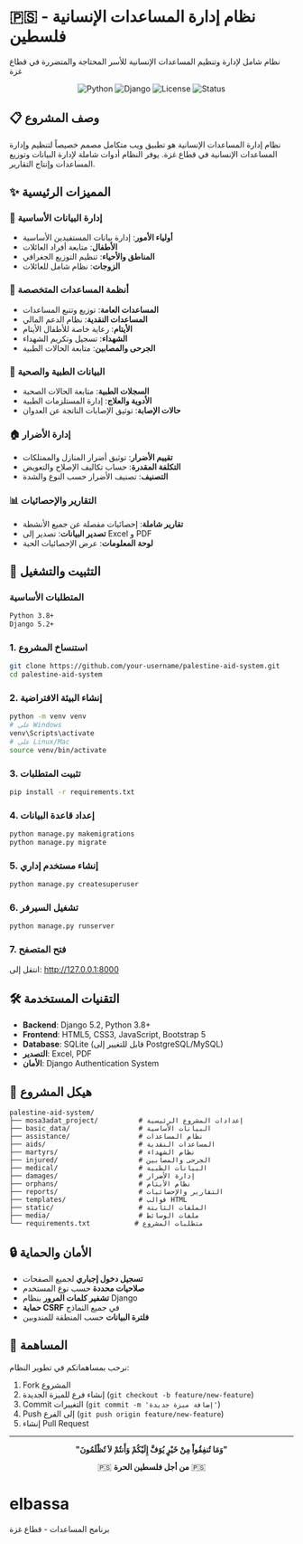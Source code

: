 # 🇵🇸 نظام إدارة المساعدات الإنسانية - فلسطين

نظام شامل لإدارة وتنظيم المساعدات الإنسانية للأسر المحتاجة والمتضررة في قطاع غزة

<div align="center">

![Python](https://img.shields.io/badge/Python-3.8+-blue.svg)
![Django](https://img.shields.io/badge/Django-5.2+-green.svg)
![License](https://img.shields.io/badge/License-MIT-red.svg)
![Status](https://img.shields.io/badge/Status-Active-brightgreen.svg)

</div>

## 📋 وصف المشروع

نظام إدارة المساعدات الإنسانية هو تطبيق ويب متكامل مصمم خصيصاً لتنظيم وإدارة المساعدات الإنسانية في قطاع غزة. يوفر النظام أدوات شاملة لإدارة البيانات وتوزيع المساعدات وإنتاج التقارير.

## ✨ المميزات الرئيسية

### 👥 إدارة البيانات الأساسية
- **أولياء الأمور**: إدارة بيانات المستفيدين الأساسية
- **الأطفال**: متابعة أفراد العائلات
- **المناطق والأحياء**: تنظيم التوزيع الجغرافي
- **الزوجات**: نظام شامل للعائلات

### 🎯 أنظمة المساعدات المتخصصة
- **المساعدات العامة**: توزيع وتتبع المساعدات
- **المساعدات النقدية**: نظام الدعم المالي
- **الأيتام**: رعاية خاصة للأطفال الأيتام
- **الشهداء**: تسجيل وتكريم الشهداء
- **الجرحى والمصابين**: متابعة الحالات الطبية

### 🏥 البيانات الطبية والصحية
- **السجلات الطبية**: متابعة الحالات الصحية
- **الأدوية والعلاج**: إدارة المستلزمات الطبية
- **حالات الإصابة**: توثيق الإصابات الناتجة عن العدوان

### 🏠 إدارة الأضرار
- **تقييم الأضرار**: توثيق أضرار المنازل والممتلكات
- **التكلفة المقدرة**: حساب تكاليف الإصلاح والتعويض
- **التصنيف**: تصنيف الأضرار حسب النوع والشدة

### 📊 التقارير والإحصائيات
- **تقارير شاملة**: إحصائيات مفصلة عن جميع الأنشطة
- **تصدير البيانات**: تصدير إلى Excel و PDF
- **لوحة المعلومات**: عرض الإحصائيات الحية

## 🚀 التثبيت والتشغيل

### المتطلبات الأساسية
```bash
Python 3.8+
Django 5.2+
```

### 1. استنساخ المشروع
```bash
git clone https://github.com/your-username/palestine-aid-system.git
cd palestine-aid-system
```

### 2. إنشاء البيئة الافتراضية
```bash
python -m venv venv
# على Windows
venv\Scripts\activate
# على Linux/Mac
source venv/bin/activate
```

### 3. تثبيت المتطلبات
```bash
pip install -r requirements.txt
```

### 4. إعداد قاعدة البيانات
```bash
python manage.py makemigrations
python manage.py migrate
```

### 5. إنشاء مستخدم إداري
```bash
python manage.py createsuperuser
```

### 6. تشغيل السيرفر
```bash
python manage.py runserver
```

### 7. فتح المتصفح
انتقل إلى: http://127.0.0.1:8000

## 🛠️ التقنيات المستخدمة

- **Backend**: Django 5.2, Python 3.8+
- **Frontend**: HTML5, CSS3, JavaScript, Bootstrap 5
- **Database**: SQLite (قابل للتغيير إلى PostgreSQL/MySQL)
- **التصدير**: Excel, PDF
- **الأمان**: Django Authentication System

## 📁 هيكل المشروع

```
palestine-aid-system/
├── mosa3adat_project/          # إعدادات المشروع الرئيسية
├── basic_data/                 # البيانات الأساسية
├── assistance/                 # نظام المساعدات
├── aids/                       # المساعدات النقدية
├── martyrs/                    # نظام الشهداء
├── injured/                    # الجرحى والمصابين
├── medical/                    # البيانات الطبية
├── damages/                    # إدارة الأضرار
├── orphans/                    # نظام الأيتام
├── reports/                    # التقارير والإحصائيات
├── templates/                  # قوالب HTML
├── static/                     # الملفات الثابتة
├── media/                      # ملفات الوسائط
└── requirements.txt           # متطلبات المشروع
```

## 🔒 الأمان والحماية

- **تسجيل دخول إجباري** لجميع الصفحات
- **صلاحيات محددة** حسب نوع المستخدم
- **تشفير كلمات المرور** بنظام Django
- **حماية CSRF** في جميع النماذج
- **فلترة البيانات** حسب المنطقة للمندوبين

## 🤝 المساهمة

نرحب بمساهماتكم في تطوير النظام:

1. Fork المشروع
2. إنشاء فرع للميزة الجديدة (`git checkout -b feature/new-feature`)
3. Commit التغييرات (`git commit -m 'إضافة ميزة جديدة'`)
4. Push إلى الفرع (`git push origin feature/new-feature`)
5. إنشاء Pull Request

---

<div align="center">

**"وَمَا تُنفِقُواْ مِنْ خَيْرٍ يُوَفَّ إِلَيْكُمْ وَأَنتُمْ لاَ تُظْلَمُونَ"**

🇵🇸 **من أجل فلسطين الحرة** 🇵🇸

</div>

# elbassa
برنامج المساعدات - قطاع غزة
